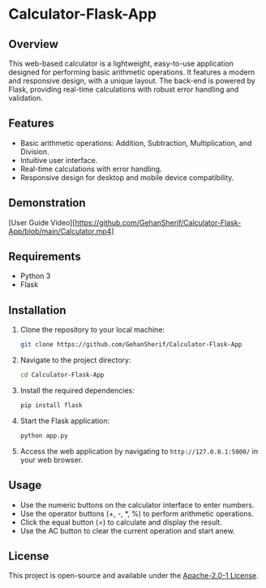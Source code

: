 # Calculator-Flask-App

## Overview
This web-based calculator is a lightweight, easy-to-use application designed for performing basic arithmetic operations. It features a modern and responsive design, with a unique layout. The back-end is powered by Flask, providing real-time calculations with robust error handling and validation.

## Features
- Basic arithmetic operations: Addition, Subtraction, Multiplication, and Division.
- Intuitive user interface.
- Real-time calculations with error handling.
- Responsive design for desktop and mobile device compatibility.

## Demonstration
[User Guide Video][https://github.com/GehanSherif/Calculator-Flask-App/blob/main/Calculator.mp4]
## Requirements
- Python 3
- Flask

## Installation

1. Clone the repository to your local machine:
   ```bash
   git clone https://github.com/GehanSherif/Calculator-Flask-App
   ```

2. Navigate to the project directory:
   ```bash
   cd Calculator-Flask-App
   ```

3. Install the required dependencies:
   ```bash
   pip install flask
   ```

4. Start the Flask application:
   ```bash
   python app.py
   ```

5. Access the web application by navigating to `http://127.0.0.1:5000/` in your web browser.

## Usage
- Use the numeric buttons on the calculator interface to enter numbers.
- Use the operator buttons (+, -, *, %) to perform arithmetic operations.
- Click the equal button (=) to calculate and display the result.
- Use the AC button to clear the current operation and start anew.

## License
This project is open-source and available under the [Apache-2.0-1 License](LICENSE).
